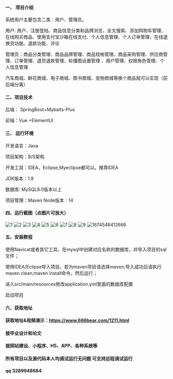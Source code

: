 #### 一、 项目介绍
系统用户主要包含二类：用户、管理员。

用户:  用户、注册登陆、商品信息分类和品牌浏览、全文搜索、添加购物车管理、在线购买商品、使用支付宝沙箱在线支付、个人信息管理、个人订单管理、在线退换货功能、退款功能、评论

管理员：商品分类管理、商品品牌管理、商品规格管理、商品采购管理、供应商管理、订单管理、退货退款管理、轮播图设置管理
、用户管理、权限角色管理、个人信息管理

汽车商城、鲜花商城、电子商城、图书商城、宠物商城等换个商品就可以实现（前后端分离）

#### 二、项目技术
后端： SpringBoot+Mybaits-Plus

前端：Vue +ElementUI 

#### 三、 运行环境
开发语言：Java

项目架构：B/S架构

开发工具：IDEA，Eclipse,Myeclipse都可以。推荐IDEA

JDK版本：1.8

数据库: MySQL8.0版本以上

项目管理：Maven
Node版本：14
#### 四、运行截图（点图片可放大）

![1](https://github.com/666bears/teamings/assets/143094776/35a729b7-65d5-428c-bc24-19a3283963a3)
![2](https://github.com/666bears/teamings/assets/143094776/bf3bf8b2-6689-4e4e-8bd2-ed34e3156f2d)
![3](https://github.com/666bears/teamings/assets/143094776/9006bda8-ea33-47f8-baba-05fcbf5192fa)
![4](https://github.com/666bears/teamings/assets/143094776/74b3923b-65c9-48ff-bf85-5c17aa428832)
![5](https://github.com/666bears/teamings/assets/143094776/66c39891-52ed-48bc-90ae-f349f78d7020)
![6](https://github.com/666bears/teamings/assets/143094776/117295d8-8dd9-472b-a343-93c27cbf971c)
![7](https://github.com/666bears/teamings/assets/143094776/7b3e4c2a-3601-47e8-8897-5a557eff7131)
![8](https://github.com/666bears/teamings/assets/143094776/961dcc44-254b-465f-91e8-a5886bc9a5a7)
![9](https://github.com/666bears/teamings/assets/143094776/5f0c1ccf-6014-4ceb-9272-21ab84cd8d0f)
![1674548412666](https://github.com/666bears/teamings/assets/143094776/151c374c-85a2-4d6f-bc59-5db9e0886f56)


#### 五、安装教程
使用Navicat或者其它工具，在mysql中创建对应名称的数据库，并导入项目的sql文件；

使用IDEA/Eclipse导入项目，若为maven项目请选择maven;导入成功后请执行maven clean;maven install命令，然后运行；

进入src/main/resources修改application.yml里面的数据库配置

启动项目
#### 六、获取地址
#### 获取地址&视频演示：https://www.666bear.com/1211.html
#### 接毕业设计和论文
#### 接网站建设、小程序、H5、APP、各种系统等
#### 所有项目以及源代码本人均调试运行无问题 可支持远程调试运行
#### qq 3289948684
